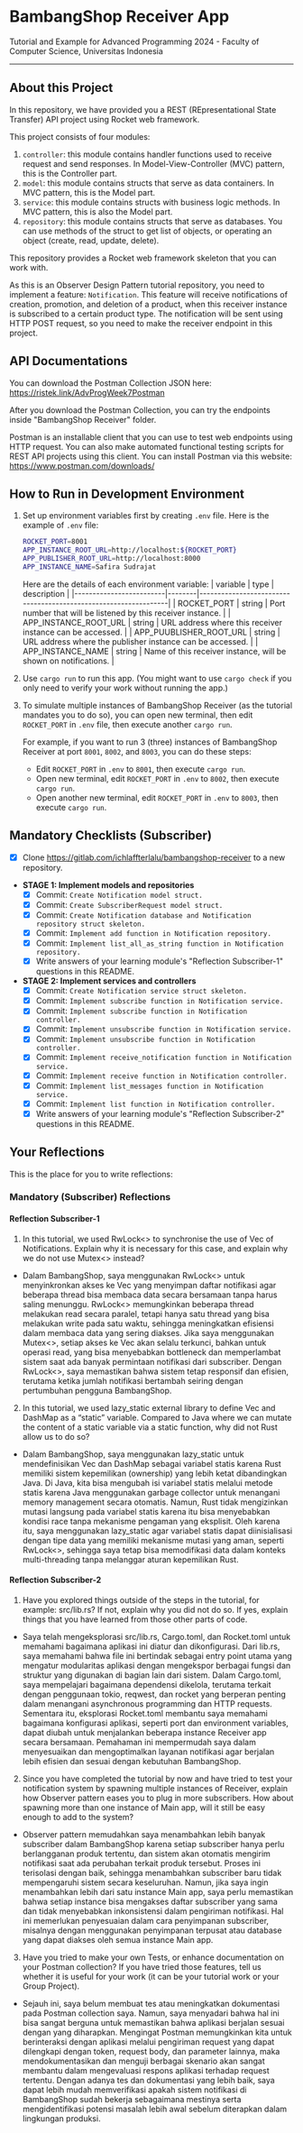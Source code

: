 # BambangShop Receiver App
Tutorial and Example for Advanced Programming 2024 - Faculty of Computer Science, Universitas Indonesia

---

## About this Project
In this repository, we have provided you a REST (REpresentational State Transfer) API project using Rocket web framework.

This project consists of four modules:
1.  `controller`: this module contains handler functions used to receive request and send responses.
    In Model-View-Controller (MVC) pattern, this is the Controller part.
2.  `model`: this module contains structs that serve as data containers.
    In MVC pattern, this is the Model part.
3.  `service`: this module contains structs with business logic methods.
    In MVC pattern, this is also the Model part.
4.  `repository`: this module contains structs that serve as databases.
    You can use methods of the struct to get list of objects, or operating an object (create, read, update, delete).

This repository provides a Rocket web framework skeleton that you can work with.

As this is an Observer Design Pattern tutorial repository, you need to implement a feature: `Notification`.
This feature will receive notifications of creation, promotion, and deletion of a product, when this receiver instance is subscribed to a certain product type.
The notification will be sent using HTTP POST request, so you need to make the receiver endpoint in this project.

## API Documentations

You can download the Postman Collection JSON here: https://ristek.link/AdvProgWeek7Postman

After you download the Postman Collection, you can try the endpoints inside "BambangShop Receiver" folder.

Postman is an installable client that you can use to test web endpoints using HTTP request.
You can also make automated functional testing scripts for REST API projects using this client.
You can install Postman via this website: https://www.postman.com/downloads/

## How to Run in Development Environment
1.  Set up environment variables first by creating `.env` file.
    Here is the example of `.env` file:
    ```bash
    ROCKET_PORT=8001
    APP_INSTANCE_ROOT_URL=http://localhost:${ROCKET_PORT}
    APP_PUBLISHER_ROOT_URL=http://localhost:8000
    APP_INSTANCE_NAME=Safira Sudrajat
    ```
    Here are the details of each environment variable:
    | variable                | type   | description                                                     |
    |-------------------------|--------|-----------------------------------------------------------------|
    | ROCKET_PORT             | string | Port number that will be listened by this receiver instance.    |
    | APP_INSTANCE_ROOT_URL   | string | URL address where this receiver instance can be accessed.       |
    | APP_PUUBLISHER_ROOT_URL | string | URL address where the publisher instance can be accessed.       |
    | APP_INSTANCE_NAME       | string | Name of this receiver instance, will be shown on notifications. |
2.  Use `cargo run` to run this app.
    (You might want to use `cargo check` if you only need to verify your work without running the app.)
3.  To simulate multiple instances of BambangShop Receiver (as the tutorial mandates you to do so),
    you can open new terminal, then edit `ROCKET_PORT` in `.env` file, then execute another `cargo run`.

    For example, if you want to run 3 (three) instances of BambangShop Receiver at port `8001`, `8002`, and `8003`, you can do these steps:
    -   Edit `ROCKET_PORT` in `.env` to `8001`, then execute `cargo run`.
    -   Open new terminal, edit `ROCKET_PORT` in `.env` to `8002`, then execute `cargo run`.
    -   Open another new terminal, edit `ROCKET_PORT` in `.env` to `8003`, then execute `cargo run`.

## Mandatory Checklists (Subscriber)
-   [x] Clone https://gitlab.com/ichlaffterlalu/bambangshop-receiver to a new repository.
-   **STAGE 1: Implement models and repositories**
    -   [x] Commit: `Create Notification model struct.`
    -   [x] Commit: `Create SubscriberRequest model struct.`
    -   [x] Commit: `Create Notification database and Notification repository struct skeleton.`
    -   [x] Commit: `Implement add function in Notification repository.`
    -   [x] Commit: `Implement list_all_as_string function in Notification repository.`
    -   [x] Write answers of your learning module's "Reflection Subscriber-1" questions in this README.
-   **STAGE 2: Implement services and controllers**
    -   [x] Commit: `Create Notification service struct skeleton.`
    -   [x] Commit: `Implement subscribe function in Notification service.`
    -   [x] Commit: `Implement subscribe function in Notification controller.`
    -   [x] Commit: `Implement unsubscribe function in Notification service.`
    -   [x] Commit: `Implement unsubscribe function in Notification controller.`
    -   [x] Commit: `Implement receive_notification function in Notification service.`
    -   [x] Commit: `Implement receive function in Notification controller.`
    -   [x] Commit: `Implement list_messages function in Notification service.`
    -   [x] Commit: `Implement list function in Notification controller.`
    -   [x] Write answers of your learning module's "Reflection Subscriber-2" questions in this README.

## Your Reflections
This is the place for you to write reflections:

### Mandatory (Subscriber) Reflections

#### Reflection Subscriber-1
1. In this tutorial, we used RwLock<> to synchronise the use of Vec of Notifications. Explain why it is necessary for this case, and explain why we do not use Mutex<> instead?
- Dalam BambangShop, saya menggunakan RwLock<> untuk menyinkronkan akses ke Vec yang menyimpan daftar notifikasi agar beberapa thread bisa membaca data secara bersamaan tanpa harus saling menunggu. RwLock<> memungkinkan beberapa thread melakukan read secara paralel, tetapi hanya satu thread yang bisa melakukan write pada satu waktu, sehingga meningkatkan efisiensi dalam membaca data yang sering diakses. Jika saya menggunakan Mutex<>, setiap akses ke Vec akan selalu terkunci, bahkan untuk operasi read, yang bisa menyebabkan bottleneck dan memperlambat sistem saat ada banyak permintaan notifikasi dari subscriber. Dengan RwLock<>, saya memastikan bahwa sistem tetap responsif dan efisien, terutama ketika jumlah notifikasi bertambah seiring dengan pertumbuhan pengguna BambangShop.

2. In this tutorial, we used lazy_static external library to define Vec and DashMap as a “static” variable. Compared to Java where we can mutate the content of a static variable via a static function, why did not Rust allow us to do so?
- Dalam BambangShop, saya menggunakan lazy_static untuk mendefinisikan Vec dan DashMap sebagai variabel statis karena Rust memiliki sistem kepemilikan (ownership) yang lebih ketat dibandingkan Java. Di Java, kita bisa mengubah isi variabel statis melalui metode statis karena Java menggunakan garbage collector untuk menangani memory management secara otomatis. Namun, Rust tidak mengizinkan mutasi langsung pada variabel statis karena itu bisa menyebabkan kondisi race tanpa mekanisme pengaman yang eksplisit. Oleh karena itu, saya menggunakan lazy_static agar variabel statis dapat diinisialisasi dengan tipe data yang memiliki mekanisme mutasi yang aman, seperti RwLock<>, sehingga saya tetap bisa memodifikasi data dalam konteks multi-threading tanpa melanggar aturan kepemilikan Rust.

#### Reflection Subscriber-2
1. Have you explored things outside of the steps in the tutorial, for example: src/lib.rs? If not, explain why you did not do so. If yes, explain things that you have learned from those other parts of code.
- Saya telah mengeksplorasi src/lib.rs, Cargo.toml, dan Rocket.toml untuk memahami bagaimana aplikasi ini diatur dan dikonfigurasi. Dari lib.rs, saya memahami bahwa file ini bertindak sebagai entry point utama yang mengatur modularitas aplikasi dengan mengekspor berbagai fungsi dan struktur yang digunakan di bagian lain dari sistem. Dalam Cargo.toml, saya mempelajari bagaimana dependensi dikelola, terutama terkait dengan penggunaan tokio, reqwest, dan rocket yang berperan penting dalam menangani asynchronous programming dan HTTP requests. Sementara itu, eksplorasi Rocket.toml membantu saya memahami bagaimana konfigurasi aplikasi, seperti port dan environment variables, dapat diubah untuk menjalankan beberapa instance Receiver app secara bersamaan. Pemahaman ini mempermudah saya dalam menyesuaikan dan mengoptimalkan layanan notifikasi agar berjalan lebih efisien dan sesuai dengan kebutuhan BambangShop.

2. Since you have completed the tutorial by now and have tried to test your notification system by spawning multiple instances of Receiver, explain how Observer pattern eases you to plug in more subscribers. How about spawning more than one instance of Main app, will it still be easy enough to add to the system?
- Observer pattern memudahkan saya menambahkan lebih banyak subscriber dalam BambangShop karena setiap subscriber hanya perlu berlangganan produk tertentu, dan sistem akan otomatis mengirim notifikasi saat ada perubahan terkait produk tersebut. Proses ini terisolasi dengan baik, sehingga menambahkan subscriber baru tidak mempengaruhi sistem secara keseluruhan. Namun, jika saya ingin menambahkan lebih dari satu instance Main app, saya perlu memastikan bahwa setiap instance bisa mengakses daftar subscriber yang sama dan tidak menyebabkan inkonsistensi dalam pengiriman notifikasi. Hal ini memerlukan penyesuaian dalam cara penyimpanan subscriber, misalnya dengan menggunakan penyimpanan terpusat atau database yang dapat diakses oleh semua instance Main app.

3. Have you tried to make your own Tests, or enhance documentation on your Postman collection? If you have tried those features, tell us whether it is useful for your work (it can be your tutorial work or your Group Project).
- Sejauh ini, saya belum membuat tes atau meningkatkan dokumentasi pada Postman collection saya. Namun, saya menyadari bahwa hal ini bisa sangat berguna untuk memastikan bahwa aplikasi berjalan sesuai dengan yang diharapkan. Mengingat Postman memungkinkan kita untuk berinteraksi dengan aplikasi melalui pengiriman request yang dapat dilengkapi dengan token, request body, dan parameter lainnya, maka mendokumentasikan dan menguji berbagai skenario akan sangat membantu dalam mengevaluasi respons aplikasi terhadap request tertentu. Dengan adanya tes dan dokumentasi yang lebih baik, saya dapat lebih mudah memverifikasi apakah sistem notifikasi di BambangShop sudah bekerja sebagaimana mestinya serta mengidentifikasi potensi masalah lebih awal sebelum diterapkan dalam lingkungan produksi.